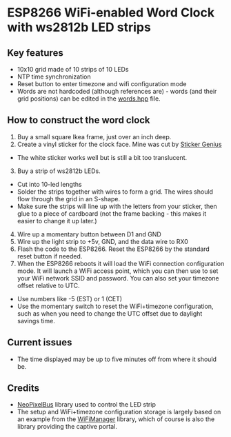 # ESP8266 WiFi-enabled Word Clock with ws2812b LED strips
## Key features
* 10x10 grid made of 10 strips of 10 LEDs
* NTP time synchronization
* Reset button to enter timezone and wifi configuration mode
* Words are not hardcoded (although references are) - words (and their grid positions) can be edited in the [words.hpp](src/words.hpp) file.

## How to construct the word clock

1. Buy a small square Ikea frame, just over an inch deep.
2. Create a vinyl sticker for the clock face. Mine was cut by [Sticker Genius](https://stickergenius.com)
  * The white sticker works well but is still a bit too translucent.
3. Buy a strip of ws2812b LEDs.
  * Cut into 10-led lengths
  * Solder the strips together with wires to form a grid. The wires should flow through the grid in an S-shape.
  * Make sure the strips will line up with the letters from your sticker, then glue to a piece of cardboard (not the frame backing - this makes it easier to change it up later.)
4. Wire up a momentary button between D1 and GND
5. Wire up the light strip to +5v, GND, and the data wire to RX0
6. Flash the code to the ESP8266. Reset the ESP8266 by the standard reset button if needed.
7. When the ESP8266 reboots it will load the WiFi connection configuration mode. It will launch a WiFi access point, which you can then use to set your WiFi network SSID and password. You can also set your timezone offset relative to UTC.
  * Use numbers like -5 (EST) or 1 (CET)
  * Use the momentary switch to reset the WiFi+timezone configuration, such as when you need to change the UTC offset due to daylight savings time.

## Current issues
* The time displayed may be up to five minutes off from where it should be.

## Credits
* [NeoPixelBus](https://github.com/Makuna/NeoPixelBus) library used to control the LED strip
* The setup and WiFi+timezone configuration storage is largely based on an example from the [WiFiManager](https://github.com/tzapu/WiFiManager) library, which of course is also the library providing the captive portal.
